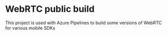 # WebRTC public build

This project is used with Azure Pipelines to build some versions of WebRTC for various mobile SDKs
